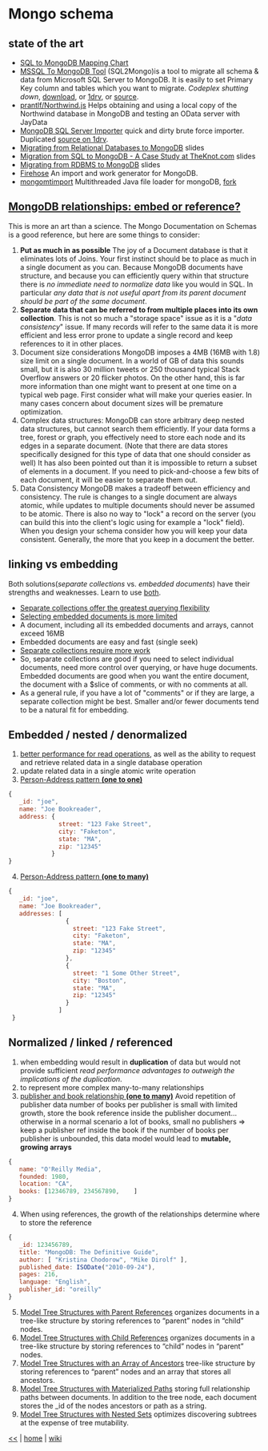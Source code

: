 # Mongo schema

## state of the art

+ [SQL to MongoDB Mapping Chart](https://docs.mongodb.com/manual/reference/sql-comparison/)
+ [MSSQL To MongoDB Tool](https://mssql2mongo.codeplex.com/) (SQL2Mongo)is a tool to migrate all schema & data from Microsoft SQL Server to MongoDB. It is easily to set Primary Key column and tables which you want to migrate. 
_Codeplex shutting down_, [download](https://mssql2mongo.codeplex.com/downloads/get/684290), or [1drv](https://1drv.ms/u/s!As0cxZAk26SzjMEzfosSkRmeiQbzCA), or [source](https://mssql2mongo.codeplex.com/SourceControl/latest).
+ [prantlf/Northwind.js](https://gist.github.com/prantlf/2afd29c30130c9beef64) Helps obtaining and using a local copy of the Northwind database in MongoDB and testing an OData server with JayData 
+ [MongoDB SQL Server Importer](https://sql2mongo.codeplex.com/SourceControl/latest#src/MongoSqlImporter/MongoSqlImporter/Program.cs) quick and dirty brute force importer. Duplicated [source on 1drv](https://1drv.ms/u/s!As0cxZAk26SzjME0fHrz5_fMUfpmjw).
+ [Migrating from Relational Databases to MongoDB](https://www.slideshare.net/matkeep/migrating-from-relational-databases-to-mongodb) slides
+ [Migration from SQL to MongoDB - A Case Study at TheKnot.com](https://www.slideshare.net/mongodb/migration-from-sql-to-mongodb-a-case-study-at-theknotcom) slides
+ [Migrating from RDBMS to MongoDB](https://www.slideshare.net/mongodb/migrating-from-rdbms-to-mongodb) slides
+ [Firehose](https://github.com/breinero/Firehose) An import and work generator for MongoDB. 
+ [mongomtimport](https://github.com/buzzm/mongomtimport/blob/master/README.md) Multithreaded Java file loader for mongoDB, [fork](https://github.com/mongodb-labs/mongomtimport)

## [MongoDB relationships: embed or reference?](http://stackoverflow.com/questions/5373198/mongodb-relationships-embed-or-reference#5373969)

This is more an art than a science. 
The Mongo Documentation on Schemas is a good reference, but here are some things to consider:
1.  **Put as much in as possible**
    The joy of a Document database is that it eliminates lots of Joins. 
    Your first instinct should be to place as much in a single document as you can. 
    Because MongoDB documents have structure, and because you can efficiently query within that structure there is _no immediate need to normalize data_ like you would in SQL. 
    In particular _any data that is not useful apart from its parent document should be part of the same document_.
2.  **Separate data that can be referred to from multiple places into its own collection**.
    This is not so much a "storage space" issue as it is a "_data consistency_" issue. 
    If many records will refer to the same data it is more efficient and less error prone to update a single record and keep references to it in other places.
3.  Document size considerations
    MongoDB imposes a 4MB (16MB with 1.8) size limit on a single document. 
    In a world of GB of data this sounds small, but it is also 30 million tweets or 250 thousand typical Stack Overflow answers or 20 flicker photos. 
    On the other hand, this is far more information than one might want to present at one time on a typical web page. 
    First consider what will make your queries easier. In many cases concern about document sizes will be premature optimization.
4.  Complex data structures:
    MongoDB can store arbitrary deep nested data structures, but cannot search them efficiently. 
    If your data forms a tree, forest or graph, you effectively need to store each node and its edges in a separate document. 
    (Note that there are data stores specifically designed for this type of data that one should consider as well)
    It has also been pointed out than it is impossible to return a subset of elements in a document. 
    If you need to pick-and-choose a few bits of each document, it will be easier to separate them out.
5.  Data Consistency
    MongoDB makes a tradeoff between efficiency and consistency. 
    The rule is changes to a single document are always atomic, while updates to multiple documents should never be assumed to be atomic. 
    There is also no way to "lock" a record on the server (you can build this into the client's logic using for example a "lock" field). 
    When you design your schema consider how you will keep your data consistent. Generally, 
    the more that you keep in a document the better.

## linking vs embedding

Both solutions(_separate collections_ vs. _embedded documents_) have their strengths and weaknesses. Learn to use [both](http://openmymind.net/Multiple-Collections-Versus-Embedded-Documents/).
- [Separate collections offer the greatest querying flexibility](http://openmymind.net/Multiple-Collections-Versus-Embedded-Documents/#4)
- [Selecting embedded documents is more limited](http://openmymind.net/Multiple-Collections-Versus-Embedded-Documents/#5)
- A document, including all its embedded documents and arrays, cannot exceed 16MB
- Embedded documents are easy and fast (single seek)
- [Separate collections require more work](http://openmymind.net/Multiple-Collections-Versus-Embedded-Documents/#7)
- So, separate collections are good if you need to select individual documents, need more control over querying, or have huge documents.
Embedded documents are good when you want the entire document, the document with a $slice of comments, or with no comments at all.
- As a general rule, if you have a lot of "comments" or if they are large, a separate collection might be best. 
Smaller and/or fewer documents tend to be a natural fit for embedding.

## Embedded / nested / denormalized

1. [better performance for read operations](https://docs.mongodb.com/manual/core/data-model-design/), as well as the ability to request and retrieve related data in a single database operation
2. update related data in a single atomic write operation
3. [Person-Address pattern **(one to one)**](https://docs.mongodb.com/manual/tutorial/model-embedded-one-to-one-relationships-between-documents/#data-modeling-example-one-to-one)
```js
{
   _id: "joe",
   name: "Joe Bookreader",
   address: {
              street: "123 Fake Street",
              city: "Faketon",
              state: "MA",
              zip: "12345"
            }
}
``` 
4. [Person-Address pattern **(one to many)**](https://docs.mongodb.com/manual/tutorial/model-embedded-one-to-many-relationships-between-documents/)
```js
{
   _id: "joe",
   name: "Joe Bookreader",
   addresses: [
                {
                  street: "123 Fake Street",
                  city: "Faketon",
                  state: "MA",
                  zip: "12345"
                },
                {
                  street: "1 Some Other Street",
                  city: "Boston",
                  state: "MA",
                  zip: "12345"
                }
              ]
 }
```

## Normalized / linked / referenced

1. when embedding would result in **duplication** of data but would not provide sufficient _read performance advantages to outweigh the implications of the duplication_.
2. to represent more complex many-to-many relationships
3. [publisher and book relationship **(one to many)**](https://docs.mongodb.com/manual/tutorial/model-referenced-one-to-many-relationships-between-documents/#data-modeling-publisher-and-books)
Avoid repetition of publisher data
number of books per publisher is small with limited growth, store the book reference inside the publisher document… 
otherwise in a normal scenario a lot of books, small no publishers => keep a publisher ref inside the book
if the number of books per publisher is unbounded, this data model would lead to **mutable, growing arrays**
```js
{
   name: "O'Reilly Media",
   founded: 1980,
   location: "CA",
   books: [12346789, 234567890,    ]
}
``` 
4. When using references, the growth of the relationships determine where to store the reference
```js
{
   _id: 123456789,
   title: "MongoDB: The Definitive Guide",
   author: [ "Kristina Chodorow", "Mike Dirolf" ],
   published_date: ISODate("2010-09-24"),
   pages: 216,
   language: "English",
   publisher_id: "oreilly"
}
```
5. [Model Tree Structures with Parent References](https://docs.mongodb.com/manual/tutorial/model-tree-structures-with-parent-references/) 
organizes documents in a tree-like structure by storing references to “parent” nodes in “child” nodes.
6. [Model Tree Structures with Child References](https://docs.mongodb.com/manual/tutorial/model-tree-structures-with-child-references/)
organizes documents in a tree-like structure by storing references to “child” nodes in “parent” nodes.
7. [Model Tree Structures with an Array of Ancestors](https://docs.mongodb.com/manual/tutorial/model-tree-structures-with-ancestors-array/)
tree-like structure by storing references to “parent” nodes and an array that stores all ancestors.
8. [Model Tree Structures with Materialized Paths](https://docs.mongodb.com/manual/tutorial/model-tree-structures-with-materialized-paths/)
   storing full relationship paths between documents. 
   In addition to the tree node, each document stores the _id of the nodes ancestors or path as a string.
9. [Model Tree Structures with Nested Sets](https://docs.mongodb.com/manual/tutorial/model-tree-structures-with-nested-sets/)
optimizes discovering subtrees at the expense of tree mutability.

[<<](Mongo.md)
|
[home](../README.md) 
| 
[wiki](https://github.com/illegitimis/Tutorial/wiki) 

